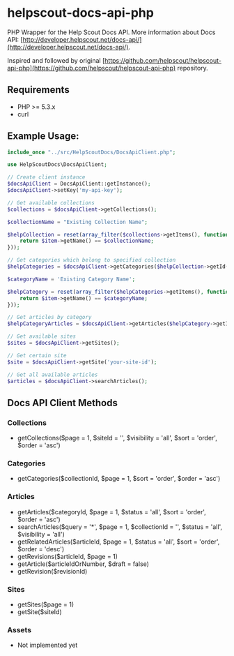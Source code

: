 helpscout-docs-api-php
======================

PHP Wrapper for the Help Scout Docs API.
More information about Docs API: [http://developer.helpscout.net/docs-api/](http://developer.helpscout.net/docs-api/).

Inspired and followed by original [https://github.com/helpscout/helpscout-api-php](https://github.com/helpscout/helpscout-api-php) repository.

Requirements
---------------------
* PHP >= 5.3.x
* curl

Example Usage:
---------------------
```php
include_once "../src/HelpScoutDocs/DocsApiClient.php";

use HelpScoutDocs\DocsApiClient;

// Create client instance
$docsApiClient = DocsApiClient::getInstance();
$docsApiClient->setKey('my-api-key');

// Get available collections
$collections = $docsApiClient->getCollections();

$collectionName = "Existing Collection Name";

$helpCollection = reset(array_filter($collections->getItems(), function($item) use ($collectionName) {
    return $item->getName() == $collectionName;
}));

// Get categories which belong to specified collection
$helpCategories = $docsApiClient->getCategories($helpCollection->getId());

$categoryName = 'Existing Category Name';

$helpCategory = reset(array_filter($helpCategories->getItems(), function($item) use ($categoryName) {
    return $item->getName() == $categoryName;
}));

// Get articles by category
$helpCategoryArticles = $docsApiClient->getArticles($helpCategory->getId());

// Get available sites
$sites = $docsApiClient->getSites();

// Get certain site
$site = $docsApiClient->getSite('your-site-id');

// Get all available articles
$articles = $docsApiClient->searchArticles();
```

Docs API Client Methods
--------------------

### Collections
* getCollections($page = 1, $siteId = '', $visibility = 'all', $sort = 'order', $order = 'asc')

### Categories
* getCategories($collectionId, $page = 1, $sort = 'order', $order = 'asc')

### Articles
* getArticles($categoryId, $page = 1, $status = 'all', $sort = 'order', $order = 'asc')
* searchArticles($query = '*', $page = 1, $collectionId = '', $status = 'all', $visibility = 'all')
* getRelatedArticles($articleId, $page = 1, $status = 'all', $sort = 'order', $order = 'desc')
* getRevisions($articleId, $page = 1)
* getArticle($articleIdOrNumber, $draft = false)
* getRevision($revisionId)

### Sites
* getSites($page = 1)
* getSite($siteId)

### Assets
* Not implemented yet
